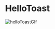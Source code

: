 # HelloToast
![helloToastGIf](https://user-images.githubusercontent.com/50354222/161808032-06b67f56-2362-4640-abe7-bdb5b95a73fa.gif)
